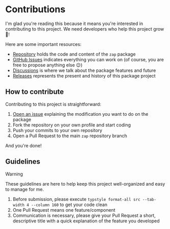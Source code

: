 # Contributions

I'm glad you're reading this because it means you're interested in contributing to this project. We need developers who help this project grow 🌱!

Here are some important resources:
- [Repository](https://github.com/l0uisgrange/zap) holds the code and content of the `zap` package
- [GitHub Issues](https://github.com/l0uisgrange/zap/issues) indicates everything you can work on (of course, you are free to propose anything else 😉)
- [Discussions](https://github.com/l0uisgrange/zap/discussions) is where we talk about the package features and future
- [Releases](https://github.com/l0uisgrange/zap/releases) represents the present and history of this package project

## How to contribute

Contributing to this project is straightforward:
1. [Open an issue](https://github.com/l0uisgrange/zap/issues/new) explaining the modification you want to do on the package
2. Fork the repository on your own profile and start coding
4. Push your commits to your own repository
5. Open a Pull Request to the main `zap` repository branch

And you're done!

## Guidelines

>[!WARNING]
>These guidelines are here to help keep this project well-organized and easy to manage for me.

1. Before submission, please execute `typstyle format-all src --tab-width 4 --column 160` to get your code clean
2. One Pull Request means one feature/component
3. Communication is necessary, please give your Pull Request a short, descriptive title with a quick explanation of the feature you developed

